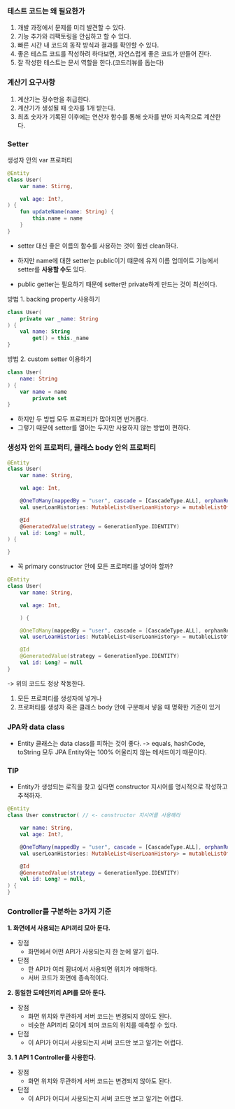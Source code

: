 ### 테스트 코드는 왜 필요한가

1. 개발 과정에서 문제를 미리 발견할 수 있다.
2. 기능 추가와 리팩토링을 안심하고 할 수 있다.
3. 빠른 시간 내 코드의 동작 방식과 결과를 확인할 수 있다.
4. 좋은 테스트 코드를 작성하려 하다보면, 자연스럽게 좋은 코드가 만들어 진다.
5. 잘 작성한 테스트는 문서 역할을 한다.(코드리뷰를 돕는다)

### 계산기 요구사항

1. 계산기는 정수만을 취급한다.
2. 계산기가 생성될 때 숫자를 1개 받는다.
3. 최초 숫자가 기록된 이후에는 연산자 함수를 통해 숫자를 받아 지속적으로 계산한다.

### Setter

생성자 안의 var 프로퍼티

```kotlin
@Entity
class User(
    var name: Stirng,

    val age: Int?,
) {
    fun updateName(name: String) {
        this.name = name
    }
}
```

- setter 대신 좋은 이름의 함수를 사용하는 것이 훨씬 clean하다.
- 하지만 name에 대한 setter는 public이기 떄문에 유저 이름 업데이트 기능에서 setter를 **사용할 수도** 있다.

- public getter는 필요하기 때문에 setter만 private하게 만드는 것이 최선이다.

방법 1. backing property 사용하기

```kotlin
class User(
    private var _name: String
) {
    val name: String
        get() = this._name
}
```

방법 2. custom setter 이용하기

```kotlin
class User(
    name: String
) {
    var name = name
        private set
}
```

- 하지만 두 방법 모두 프로퍼티가 많아지면 번거롭다.
- 그렇기 때문에 setter를 열어는 두지만 사용하지 않는 방법이 편하다.

### 생성자 안의 프로퍼티, 클래스 body 안의 프로퍼티

```kotlin
@Entity
class User(
    var name: String,

    val age: Int,

    @OneToMany(mappedBy = "user", cascade = [CascadeType.ALL], orphanRemoval = true)
    val userLoanHistories: MutableList<UserLoanHistory> = mutableListOf(),

    @Id
    @GeneratedValue(strategy = GenerationType.IDENTITY)
    val id: Long? = null,
) {

}
```

- 꼭 primary constructor 안에 모든 프로퍼티를 넣어야 할까?

```kotlin
@Entity
class User(
    var name: String,

    val age: Int,

    ) {

    @OneToMany(mappedBy = "user", cascade = [CascadeType.ALL], orphanRemoval = true)
    val userLoanHistories: MutableList<UserLoanHistory> = mutableListOf()

    @Id
    @GeneratedValue(strategy = GenerationType.IDENTITY)
    val id: Long? = null
}
```
-> 위의 코드도 정상 작동한다.

1. 모든 프로퍼티를 생성자에 넣거나
2. 프로퍼티를 생성자 혹은 클래스 body 안에 구분해서 넣을 때 명확한 기준이 있거

### JPA와 data class
- Entity 클래스는 data class를 피하는 것이 좋다.
-> equals, hashCode, toString 모두 JPA Entity와는 100% 어울리지 않는 메서드이기 때문이다.

### TIP
- Entity가 생성되는 로직을 찾고 싶다면 constructor 지시어를 명시적으로 작성하고 추적하자.

````kotlin
@Entity
class User constructor( // <- constructor 지시어를 사용해라

    var name: String,
    val age: Int?,

    @OneToMany(mappedBy = "user", cascade = [CascadeType.ALL], orphanRemoval = true)
    val userLoanHistories: MutableList<UserLoanHistory> = mutableListOf(),

    @Id
    @GeneratedValue(strategy = GenerationType.IDENTITY)
    val id: Long? = null,
) {
}
````

### Controller를 구분하는 3가지 기준
**1. 화면에서 사용되는 API끼리 모아 둔다.**
- 장점
  - 화면에서 어떤 API가 사용되는지 한 눈에 알기 쉽다.
- 단점
  - 한 API가 여러 홤녀에서 사용되면 위치가 애매하다.
  - 서버 코드가 화면에 종속적이다.

**2. 동일한 도메인끼리 API를 모아 둔다.**
- 장점
  - 화면 위치와 무관하게 서버 코드는 변경되지 않아도 된다.
  - 비슷한 API끼리 모이게 되며 코드의 위치를 예측할 수 있다.
- 단점
  - 이 API가 어디서 사용되는지 서버 코드만 보고 알기는 어렵다.

**3. 1 API 1 Controller를 사용한다.**
- 장점
  - 화면 위치와 무관하게 서버 코드는 변경되지 않아도 된다.
- 단점
  - 이 API가 어디서 사용되는지 서버 코드만 보고 알기는 어렵다.

